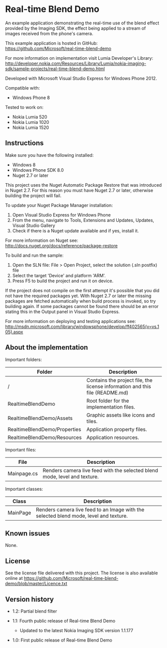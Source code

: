 Real-time Blend Demo
====================

An example application demonstrating the real-time use of the blend effect
provided by the Imaging SDK, the effect being applied to a stream of
images received from the phone's camera.

This example application is hosted in GitHub:
https://github.com/Microsoft/real-time-blend-demo

For more information on implementation visit Lumia Developer's Library:
http://developer.nokia.com/Resources/Library/Lumia/nokia-imaging-sdk/sample-projects/real-time-blend-demo.html

Developed with Microsoft Visual Studio Express for Windows Phone 2012.

Compatible with:

 * Windows Phone 8

Tested to work on:

 * Nokia Lumia 520
 * Nokia Lumia 1020
 * Nokia Lumia 1520


Instructions
------------

Make sure you have the following installed:

* Windows 8
* Windows Phone SDK 8.0
* Nuget 2.7 or later

This project uses the Nuget Automatic Package Restore that was introduced in Nuget 2.7.
For this reason you must have Nuget 2.7 or later, otherwise building the project will fail.

To update your Nuget Package Manager installation:

1. Open Visual Studio Express for Windows Phone
2. From the menu, navigate to Tools, Extensions and Updates, Updates, Visual Studio Gallery
3. Check if there is a Nuget update available and if yes, install it.

For more information on Nuget see: http://docs.nuget.org/docs/reference/package-restore

To build and run the sample:

1. Open the SLN file:
   File > Open Project, select the solution (.sln postfix) file
2. Select the target 'Device' and platform 'ARM'.
3. Press F5 to build the project and run it on device.

If the project does not compile on the first attempt it's possible that you
did not have the required packages yet. With Nuget 2.7 or later the missing
packages are fetched automatically when build process is invoked, so try
building again. If some packages cannot be found there should be an
error stating this in the Output panel in Visual Studio Express.

For more information on deploying and testing applications see:
http://msdn.microsoft.com/library/windowsphone/develop/ff402565(v=vs.105).aspx


About the implementation
------------------------

Important folders:

| Folder | Description |
| ------ | ----------- |
| / | Contains the project file, the license information and this file (README.md) |
| RealtimeBlendDemo | Root folder for the implementation files.  |
| RealtimeBlendDemo/Assets | Graphic assets like icons and tiles. |
| RealtimeBlendDemo/Properties | Application property files. |
| RealtimeBlendDemo/Resources | Application resources. |

Important files:

| File | Description |
| ---- | ----------- |
| Mainpage.cs | Renders camera live feed with the selected blend mode, level and texture. |

Important classes:

| Class | Description |
| ----- | ----------- |
| MainPage | Renders camera live feed to an Image with the selected blend mode, level and texture. |


Known issues
------------

None.


License
-------

See the license file delivered with this project.
The license is also available online at
https://github.com/Microsoft/real-time-blend-demo/blob/master/Licence.txt


Version history
---------------

* 1.2: Partial blend filter

* 1.1: Fourth public release of Real-time Blend Demo
  - Updated to the latest Nokia Imaging SDK version 1.1.177

* 1.0: First public release of Real-time Blend Demo
